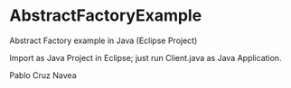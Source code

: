 # AbstractFactoryExample
Abstract Factory example in Java (Eclipse Project)

Import as Java Project in Eclipse; just run Client.java as Java Application.

Pablo Cruz Navea
